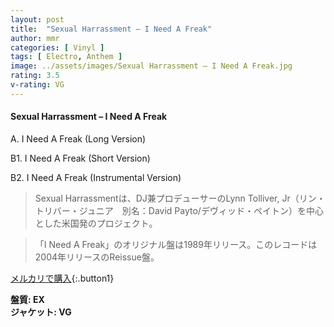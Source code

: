```yaml
---
layout: post
title:  "Sexual Harrassment – I Need A Freak"
author: mmr
categories: [ Vinyl ]
tags: [ Electro, Anthem ]
image: ../assets/images/Sexual Harrassment – I Need A Freak.jpg
rating: 3.5
v-rating: VG
---
```


#### Sexual Harrassment – I Need A Freak

A. I Need A Freak (Long Version)

B1. I Need A Freak (Short Version)

B2. I Need A Freak (Instrumental Version)

> Sexual Harrassmentは、DJ兼プロデューサーのLynn Tolliver, Jr（リン・トリバー・ジュニア　別名：David Payto/デヴィッド・ペイトン）を中心とした米国発のプロジェクト。

> 「I Need A Freak」のオリジナル盤は1989年リリース。このレコードは2004年リリースのReissue盤。

[メルカリで購入](https://jp.mercari.com/item/m91285110747){:.button1}

<div class="mt-4 mb-4 d-flex align-items-center">
<strong class="mr-1">盤質: EX</strong>
</div>
<div class="mt-4 mb-4 d-flex align-items-center">
<strong class="mr-1">ジャケット: VG</strong>
</div>

